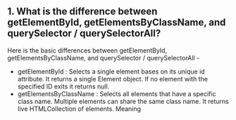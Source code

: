 ## 1. What is the difference between getElementById, getElementsByClassName, and querySelector / querySelectorAll?


Here is the basic differences between getElementById, getElementsByClassName, and querySelector / querySelectorAll -

* getElementById : Selects a single element bases on its unique id attribute. It returns a single Element object. If no element with the specified ID exits it returns null.
* getElementsByClassName : Selects all elements that have a specific class name. Multiple elements can share the same class name. It returns live HTMLCollection of elements. Meaning
